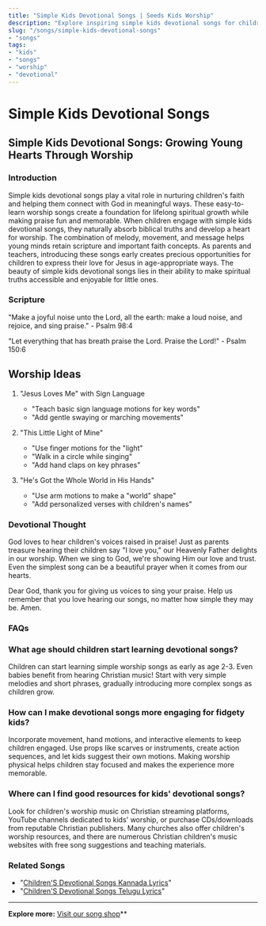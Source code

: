 ```yaml
---
title: "Simple Kids Devotional Songs | Seeds Kids Worship"
description: "Explore inspiring simple kids devotional songs for children's worship and faith development. Biblical music resources for families and ministry."
slug: "/songs/simple-kids-devotional-songs"
- "songs"
tags:
- "kids"
- "songs"
- "worship"
- "devotional"
---
```


# Simple Kids Devotional Songs

## Simple Kids Devotional Songs: Growing Young Hearts Through Worship

### Introduction
Simple kids devotional songs play a vital role in nurturing children's faith and helping them connect with God in meaningful ways. These easy-to-learn worship songs create a foundation for lifelong spiritual growth while making praise fun and memorable. When children engage with simple kids devotional songs, they naturally absorb biblical truths and develop a heart for worship. The combination of melody, movement, and message helps young minds retain scripture and important faith concepts. As parents and teachers, introducing these songs early creates precious opportunities for children to express their love for Jesus in age-appropriate ways. The beauty of simple kids devotional songs lies in their ability to make spiritual truths accessible and enjoyable for little ones.

### Scripture
"Make a joyful noise unto the Lord, all the earth: make a loud noise, and rejoice, and sing praise." - Psalm 98:4

"Let everything that has breath praise the Lord. Praise the Lord!" - Psalm 150:6

## Worship Ideas
1. "Jesus Loves Me" with Sign Language
   - "Teach basic sign language motions for key words"
   - "Add gentle swaying or marching movements"

2. "This Little Light of Mine"
   - "Use finger motions for the "light"
   - "Walk in a circle while singing"
   - "Add hand claps on key phrases"

3. "He's Got the Whole World in His Hands"
   - "Use arm motions to make a "world" shape"
   - "Add personalized verses with children's names"

### Devotional Thought
God loves to hear children's voices raised in praise! Just as parents treasure hearing their children say "I love you," our Heavenly Father delights in our worship. When we sing to God, we're showing Him our love and trust. Even the simplest song can be a beautiful prayer when it comes from our hearts.

Dear God, thank you for giving us voices to sing your praise. Help us remember that you love hearing our songs, no matter how simple they may be. Amen.

### FAQs

### What age should children start learning devotional songs?
Children can start learning simple worship songs as early as age 2-3. Even babies benefit from hearing Christian music! Start with very simple melodies and short phrases, gradually introducing more complex songs as children grow.

### How can I make devotional songs more engaging for fidgety kids?
Incorporate movement, hand motions, and interactive elements to keep children engaged. Use props like scarves or instruments, create action sequences, and let kids suggest their own motions. Making worship physical helps children stay focused and makes the experience more memorable.

### Where can I find good resources for kids' devotional songs?
Look for children's worship music on Christian streaming platforms, YouTube channels dedicated to kids' worship, or purchase CDs/downloads from reputable Christian publishers. Many churches also offer children's worship resources, and there are numerous Christian children's music websites with free song suggestions and teaching materials.

### Related Songs

- "[Children'S Devotional Songs Kannada Lyrics](/songs/children-s-devotional-songs-kannada-lyrics/)"
- "[Children'S Devotional Songs Telugu Lyrics](/songs/children-s-devotional-songs-telugu-lyrics/)"

---

**Explore more:** [Visit our song shop](https://seedskidsworship.com/shop)**

<!-- Schema Markup -->
<script type="application/ld+json">
{
  "@context": "https://schema.org",
  "@type": "MusicRecording",
  "name": "Simple Kids Devotional Songs",
  "byArtist": {
    "@type": "MusicGroup",
    "name": "Seeds Kids Worship"
  },
  "isFamilyFriendly": true,
  "url": "https://seedskidsworship.com/songs/simple-kids-devotional-songs/"
}
</script>